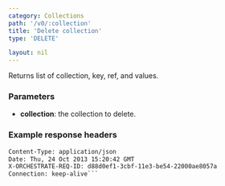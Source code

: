 ```yaml
---
category: Collections
path: '/v0/:collection'
title: 'Delete collection'
type: 'DELETE'

layout: nil
---
```


Returns list of collection, key, ref, and values.

### Parameters

* **collection**: the collection to delete.

### Example response headers

```HTTP/1.1 204 No Content
Content-Type: application/json
Date: Thu, 24 Oct 2013 15:20:42 GMT
X-ORCHESTRATE-REQ-ID: d88d0ef1-3cbf-11e3-be54-22000ae8057a
Connection: keep-alive```
